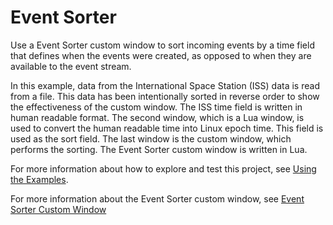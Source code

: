 # Event Sorter

Use a Event Sorter custom window to sort incoming events by a time field that defines when the events were created, as opposed to when they are available to the event stream.

In this example, data from the International Space Station (ISS) data is read from a file. This data has been intentionally sorted in reverse order to show the effectiveness of the custom window. The ISS time field is written in human readable format. The second window, which is a Lua window, is used to convert the human readable time into Linux epoch time. This field is used as the sort field. The last window is the custom window, which performs the sorting. The Event Sorter custom window is written in Lua.

For more information about how to explore and test this project, see [Using the Examples](https://github.com/sassoftware/esp-studio-examples#using-the-examples).

For more information about the Event Sorter custom window, see [Event Sorter Custom Window](https://github.com/sassoftware/esp-studio-custom-windows/tree/main/Lua%20Event%20Sorting)
